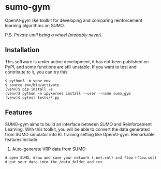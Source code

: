 # sumo-gym

OpenAI-gym like toolkit for developing and comparing reinforcement learning algorithms on SUMO.

P.S. *Private until being a wheel (probably never)*.


## Installation

This software is under active development, it has not been published on PyPI, and some functions are still unstable. If you want to test and contribute to it, you can try this:

```shell
$ python3 -m venv env
$ source env/bin/activate
(venv)$ pip install -e .
(venv)$ python -m ipykernel install --user --name sumo_gym
(venv)$ pytest tests/*.py
```

## Features

SUMO-gym aims to build an interface between SUMO and Reinforcement Learning. With this toolkit, you will be able to convert the data generated from SUMO simulator into RL training setting like OpenAI-gym. Remarkable features include:

1. Auto-generate VRP data from SUMO:

```shell
# open SUMO, draw and save your network (.net.xml) and flow (flow.xml)
# put your data into the /data folder and run 
```

